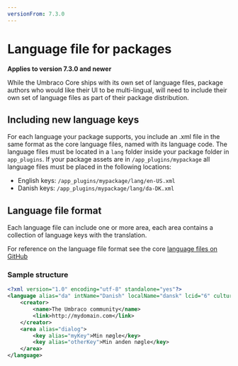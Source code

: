```yaml
---
versionFrom: 7.3.0
---
```


# Language file for packages

**Applies to version 7.3.0 and newer**

While the Umbraco Core ships with its own set of language files, package authors who would like their UI to be multi-lingual, will need to include their own set of language files as part of their package distribution.

## Including new language keys

For each language your package supports, you include an .xml file in the same format as the core language files, named with its language code. The language files must be located in a `lang` folder inside your package folder in `app_plugins`. If your package assets are in `/app_plugins/mypackage` all language files must be placed in the following locations:

- English keys: `/app_plugins/mypackage/lang/en-US.xml`
- Danish keys: `/app_plugins/mypackage/lang/da-DK.xml`

## Language file format

Each language file can include one or more area, each area contains a collection of language keys with the translation.

For reference on the language file format see the core [language files on GitHub](https://github.com/umbraco/Umbraco-CMS/tree/v7/dev/src/Umbraco.Web.UI/umbraco/config/lang)

### Sample structure

```xml
<?xml version="1.0" encoding="utf-8" standalone="yes"?>
<language alias="da" intName="Danish" localName="dansk" lcid="6" culture="da-DK">
    <creator>
        <name>The Umbraco community</name>
        <link>http://mydomain.com</link>
    </creator>
    <area alias="dialog">
        <key alias="myKey">Min nøgle</key>
        <key alias="otherKey">Min anden nøgle</key>
    </area>
</language>
```
